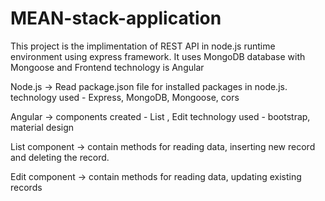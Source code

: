 # MEAN-stack-application
This project is the implimentation of REST API in node.js runtime environment using express framework. It uses MongoDB database with Mongoose and Frontend technology is Angular

Node.js ->
Read package.json file for installed packages in node.js.
technology used - Express, MongoDB, Mongoose, cors


Angular ->
components created - List , Edit 
technology used - bootstrap, material design 


List component ->
contain methods for reading data, inserting new record and deleting the record.


Edit component ->
contain methods for reading data, updating existing records 
